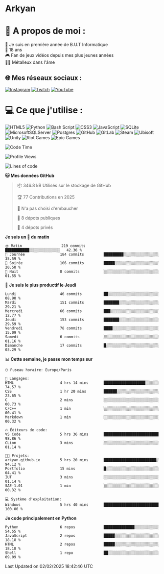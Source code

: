 # Arkyan
 # 💫 A propos de moi :
📖 Je suis en première année de B.U.T Informatique  
🎂 18 ans  
🎮 Fan de jeux vidéos depuis mes plus jeunes années  
🤘🏻 Métalleux dans l'âme  

## 🌐 Mes réseaux sociaux :
[![Instagram](https://img.shields.io/badge/Instagram-%23E4405F.svg?logo=Instagram&logoColor=white)](https://instagram.com/arkyan25) [![Twitch](https://img.shields.io/badge/Twitch-%239146FF.svg?logo=Twitch&logoColor=white)](https://twitch.tv/arkyan_) [![YouTube](https://img.shields.io/badge/YouTube-%23FF0000.svg?logo=YouTube&logoColor=white)](https://youtube.com/@arkyan_) 

# 💻 Ce que j'utilise :
![HTML5](https://img.shields.io/badge/html5-%23E34F26.svg?style=for-the-badge&logo=html5&logoColor=white) ![Python](https://img.shields.io/badge/python-3670A0?style=for-the-badge&logo=python&logoColor=ffdd54) ![Bash Script](https://img.shields.io/badge/bash_script-%23121011.svg?style=for-the-badge&logo=gnu-bash&logoColor=white) ![CSS3](https://img.shields.io/badge/css3-%231572B6.svg?style=for-the-badge&logo=css3&logoColor=white) ![JavaScript](https://img.shields.io/badge/javascript-%23323330.svg?style=for-the-badge&logo=javascript&logoColor=%23F7DF1E) ![SQLite](https://img.shields.io/badge/sqlite-%2307405e.svg?style=for-the-badge&logo=sqlite&logoColor=white) ![MicrosoftSQLServer](https://img.shields.io/badge/Microsoft%20SQL%20Server-CC2927?style=for-the-badge&logo=microsoft%20sql%20server&logoColor=white) ![Postgres](https://img.shields.io/badge/postgres-%23316192.svg?style=for-the-badge&logo=postgresql&logoColor=white) ![GitHub](https://img.shields.io/badge/github-%23121011.svg?style=for-the-badge&logo=github&logoColor=white) ![GitLab](https://img.shields.io/badge/gitlab-%23181717.svg?style=for-the-badge&logo=gitlab&logoColor=white) ![Steam](https://img.shields.io/badge/steam-%23000000.svg?style=for-the-badge&logo=steam&logoColor=white) ![Ubisoft](https://img.shields.io/badge/Ubisoft-%23F5F5F5.svg?style=for-the-badge&logo=Ubisoft&logoColor=black) ![Unity](https://img.shields.io/badge/unity-%23000000.svg?style=for-the-badge&logo=unity&logoColor=white) ![Riot Games](https://img.shields.io/badge/riotgames-D32936.svg?style=for-the-badge&logo=riotgames&logoColor=white) ![Epic Games](https://img.shields.io/badge/epicgames-%23313131.svg?style=for-the-badge&logo=epicgames&logoColor=white)

<!--START_SECTION:waka-->
![Code Time](http://img.shields.io/badge/Code%20Time-214%20hrs%2031%20mins-blue)

![Profile Views](http://img.shields.io/badge/Vues%20du%20profil-0-blue)

![Lines of code](https://img.shields.io/badge/Depuis%20Hello%20World%2C%20j%27ai%20%C3%A9crit-4.0%20million%20Lignes%20de%20code-blue)

**🐱 Mes données GitHub** 

> 📦 346.8 kB Utilisés sur le stockage de GitHub 
 > 
> 🏆 77 Contributions en 2025
 > 
> 🚫 N'a pas choisi d'embaucher
 > 
> 📜 8 dépots publiques 
 > 
> 🔑 4 dépots privés 
 > 
**Je suis un 🐤 du matin** 

```text
🌞 Matin                  219 commits         ███████████░░░░░░░░░░░░░░   42.36 % 
🌆 Journée                184 commits         █████████░░░░░░░░░░░░░░░░   35.59 % 
🌃 Soirée                 106 commits         █████░░░░░░░░░░░░░░░░░░░░   20.50 % 
🌙 Nuit                   8 commits           ░░░░░░░░░░░░░░░░░░░░░░░░░   01.55 % 
```
📅 **Je suis le plus productif le Jeudi** 

```text
Lundi                    46 commits          ██░░░░░░░░░░░░░░░░░░░░░░░   08.90 % 
Mardi                    151 commits         ███████░░░░░░░░░░░░░░░░░░   29.21 % 
Mercredi                 66 commits          ███░░░░░░░░░░░░░░░░░░░░░░   12.77 % 
Jeudi                    153 commits         ███████░░░░░░░░░░░░░░░░░░   29.59 % 
Vendredi                 78 commits          ████░░░░░░░░░░░░░░░░░░░░░   15.09 % 
Samedi                   6 commits           ░░░░░░░░░░░░░░░░░░░░░░░░░   01.16 % 
Dimanche                 17 commits          █░░░░░░░░░░░░░░░░░░░░░░░░   03.29 % 
```


📊 **Cette semaine, je passe mon temps sur** 

```text
🕑︎ Fuseau horaire: Europe/Paris

💬 Langages: 
HTML                     4 hrs 14 mins       ███████████████████░░░░░░   74.57 % 
CSS                      1 hr 20 mins        ██████░░░░░░░░░░░░░░░░░░░   23.65 % 
C                        2 mins              ░░░░░░░░░░░░░░░░░░░░░░░░░   00.73 % 
C/C++                    1 min               ░░░░░░░░░░░░░░░░░░░░░░░░░   00.41 % 
Markdown                 1 min               ░░░░░░░░░░░░░░░░░░░░░░░░░   00.32 % 

🔥 Éditeurs de code: 
VS Code                  5 hrs 36 mins       █████████████████████████   98.86 % 
CLion                    3 mins              ░░░░░░░░░░░░░░░░░░░░░░░░░   01.14 % 

🐱‍💻 Projets: 
arkyan.github.io         5 hrs 20 mins       ████████████████████████░   94.12 % 
Portfolio                15 mins             █░░░░░░░░░░░░░░░░░░░░░░░░   04.41 % 
IUT                      3 mins              ░░░░░░░░░░░░░░░░░░░░░░░░░   01.14 % 
SAE-1.01                 1 min               ░░░░░░░░░░░░░░░░░░░░░░░░░   00.32 % 

💻 Système d'exploitation: 
Windows                  5 hrs 40 mins       █████████████████████████   100.00 % 
```

**Je code principalement en Python** 

```text
Python                   6 repos             ██████████████░░░░░░░░░░░   54.55 % 
JavaScript               2 repos             █████░░░░░░░░░░░░░░░░░░░░   18.18 % 
HTML                     2 repos             █████░░░░░░░░░░░░░░░░░░░░   18.18 % 
Shell                    1 repo              ██░░░░░░░░░░░░░░░░░░░░░░░   09.09 % 
```




 Last Updated on 02/02/2025 18:42:46 UTC
<!--END_SECTION:waka-->

<!--START_SECTION:SHOW_PROJECTS-->
<!--END_SECTION:SHOW_PROJECTS-->

<!--START_SECTION:SHOW_LINES_OF_CODE-->
<!--END_SECTION:SHOW_LINES_OF_CODE-->

<!--START_SECTION:SHOW_TOTAL_CODE_TIME-->
<!--END_SECTION:SHOW_TOTAL_CODE_TIME-->

<!--START_SECTION:SHOW_PROFILE_VIEWS-->
<!--END_SECTION:SHOW_PROFILE_VIEWS-->

<!--START_SECTION:SHOW_COMMIT-->
<!--END_SECTION:SHOW_COMMIT-->

<!--START_SECTION:SHOW_DAYS_OF_WEEK-->
<!--END_SECTION:SHOW_DAYS_OF_WEEK-->

<!--START_SECTION:SHOW_LANGUAGE-->
<!--END_SECTION:SHOW_LANGUAGE-->

<!--START_SECTION:SHOW_TIMEZONE-->
<!--END_SECTION:SHOW_TIMEZONE-->

<!--START_SECTION:SHOW_LANGUAGE_PER_REPO-->
<!--END_SECTION:SHOW_LANGUAGE_PER_REPO-->

<!--START_SECTION:SHOW_SHORT_INFO-->
<!--END_SECTION:SHOW_SHORT_INFO-->
